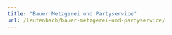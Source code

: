 ```yaml
---
title: "Bauer Metzgerei und Partyservice"
url: /leutenbach/bauer-metzgerei-und-partyservice/
---
```

